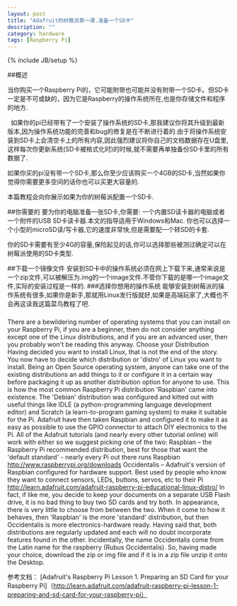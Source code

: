 ```yaml
---
layout: post
title: "Adafruit的树莓派第一课.准备一个SD卡"
description: ""
category: hardware 
tags: [Raspberry Pi]
---
```

{% include JB/setup %}

##概述

当你购买一个Raspberry Pi的，它可能附带也可能并没有附带一个SD卡。但SD卡一定是不可或缺的，因为它是Raspberry的操作系统所在,也是你存储文件和程序的地方. 

 
如果你的pi已经带有了一个安装了操作系统的SD卡,那我建议你将其升级到最新版本,因为操作系统功能的完善和bug的修复是在不断进行着的.由于将操作系统安装到SD卡上会清空卡上的所有内容,因此强烈建议将你自己的文档数据存在U盘里,这样每次你更新系统(SD卡被格式化时)的时候,就不需要再单独备份SD卡里的所有数据了.

如果你买的pi没有带一个SD卡,那么你至少应该购买一个4GB的SD卡,当然如果你觉得你需要更多空间的话你也可以买更大容量的.

本篇教程会向你展示如果为你的树莓派配置一个SD卡.

##你需要的
要为你的电脑准备一张SD卡,你需要:
一个内置SD读卡器的电脑或者一个附件的USB SD卡读卡器.本文的指导适用于Windows和Mac. 你也可以选择一个小型的microSD读/写卡器,它的速度非常快,但是需要配一个转SD的卡套.


你的SD卡需要有至少4G的容量,保险起见的话,你可以选择那些被测过确定可以在树莓派使用的SD卡类型.


##下载一个镜像文件
安装到SD卡中的操作系统必须在网上下载下来,通常来说是一个zip文件,可以被解压为.img的一个image文件.不管你下载的是哪一个image文件,实际的安装过程是一样的.
###选择你想用的操作系统
能够安装到树莓派的操作系统有很多,如果你是新手,那就用Linux发行版就好,如果是高端玩家了,大概也不会再这读我这篇菜鸟教程了吧.
###
There are a bewildering number of operating systems that you can install on your Raspberry Pi, if you are a beginner, then do not consider anything except one of the Linux distributions, and if you are an advanced user, then you probably won't be reading this anyway.
Choose your Distribution
Having decided you want to install Linux, that is not the end of the story. You now have to decide which distribution or 'distro' of Linux you want to install. Being an Open Source operating system, anyone can take one of the existing distributions an add things to it or configure it in a certain way before packaging it up as another distribution option for anyone to use. This is how the most common Raspberry Pi distribution 'Raspbian' came into existence. The 'Debian' distribution was configured and kitted out with useful things like IDLE (a python-programming language development editor) and Scratch (a learn-to-program gaming system) to make it suitable for the Pi. Adafruit have then taken Raspbian and configured it to make it as easy as possible to use the GPIO connector to attach DIY electronics to the Pi.
All of the Adafruit tutorials (and nearly every other tutorial online) will work with either so we suggest picking one of the two:
Raspbian – the Raspberry Pi recommended distribution, best for those that want the 'default standard' - nearly every Pi out there runs Raspbian http://www.raspberrypi.org/downloads
Occidentalis – Adafruit's version of Raspbian configured for hardware support. Best used by people who know they want to connect sensors, LEDs, buttons, servos, etc to their Pi http://learn.adafruit.com/adafruit-raspberry-pi-educational-linux-distro/
In fact, if like me, you decide to keep your documents on a separate USB Flash drive, it is no bad thing to buy two SD cards and try both.
In appearance, there is very little to choose from between the two. When it come to how it behaves, then 'Raspbian' is the more 'standard' distribution, but then Occidentalis is more electronics-hardware ready.
Having said that, both distributions are regularly updated and each will no doubt incorporate features found in the other.
Incidentally, the name Occidentalis come from the Latin name for the raspberry (Rubus Occidentalis).
So, having made your choice, download the zip or img file and if it is in a zip file unzip it onto the Desktop.


参考文档：
[Adafruit's Raspberry Pi Lesson 1. Preparing an SD Card for your Raspberry Pi]（http://learn.adafruit.com/adafruit-raspberry-pi-lesson-1-preparing-and-sd-card-for-your-raspberry-pi）
